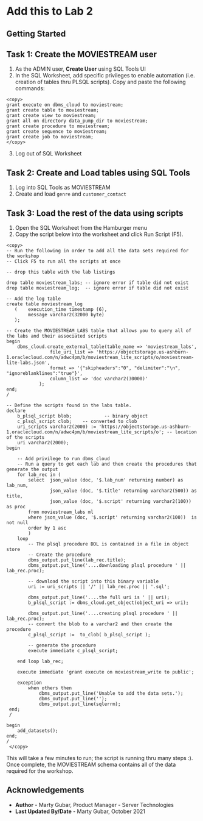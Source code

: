 # Add this to Lab 2

## Getting Started

## Task 1:  Create the MOVIESTREAM user
1. As the ADMIN user, **Create User** using SQL Tools UI
2. In the SQL Worksheet, add specific privileges to enable automation (i.e. creation of tables thru PLSQL scripts).  Copy and paste the following commands:
    
```
<copy>
grant execute on dbms_cloud to moviestream;
grant create table to moviestream;
grant create view to moviestream;
grant all on directory data_pump_dir to moviestream;
grant create procedure to moviestream;
grant create sequence to moviestream;
grant create job to moviestream;
</copy>
```
3. Log out of SQL Worksheet

## Task 2: Create and Load tables using SQL Tools
1. Log into SQL Tools as MOVIESTREAM
1. Create and load `genre` and `customer_contact`

## Task 3:  Load the rest of the data using scripts

1. Open the SQL Worksheet from the Hamburger menu
2. Copy the script below into the worksheet and click Run Script (F5).

```
<copy>
-- Run the following in order to add all the data sets required for the workshop
-- Click F5 to run all the scripts at once

-- drop this table with the lab listings

drop table moviestream_labs; -- ignore error if table did not exist
drop table moviestream_log;  -- ignore error if table did not exist

-- Add the log table
create table moviestream_log
   (	execution_time timestamp (6), 
	    message varchar2(32000 byte)
   );

-- Create the MOVIESTREAM_LABS table that allows you to query all of the labs and their associated scripts
begin
    dbms_cloud.create_external_table(table_name => 'moviestream_labs',
                file_uri_list => 'https://objectstorage.us-ashburn-1.oraclecloud.com/n/adwc4pm/b/moviestream_lite_scripts/o/moviestream-lite-labs.json',
                format => '{"skipheaders":"0", "delimiter":"\n", "ignoreblanklines":"true"}',
                column_list => 'doc varchar2(30000)'
            );
end;
/

-- Define the scripts found in the labs table.
declare
    b_plsql_script blob;            -- binary object
    c_plsql_script clob;    -- converted to clob
    uri_scripts varchar2(2000) := 'https://objectstorage.us-ashburn-1.oraclecloud.com/n/adwc4pm/b/moviestream_lite_scripts/o'; -- location of the scripts
    uri varchar2(2000);
begin

    -- Add privilege to run dbms_cloud
    -- Run a query to get each lab and then create the procedures that generate the output
    for lab_rec in (
        select  json_value (doc, '$.lab_num' returning number) as lab_num,
                json_value (doc, '$.title' returning varchar2(500)) as title,
                json_value (doc, '$.script' returning varchar2(100)) as proc        
        from moviestream_labs ml
        where json_value (doc, '$.script' returning varchar2(100))  is not null
        order by 1 asc
        ) 
    loop
        -- The plsql procedure DDL is contained in a file in object store
        -- Create the procedure
        dbms_output.put_line(lab_rec.title);
        dbms_output.put_line('....downloading plsql procedure ' || lab_rec.proc);
            
        -- download the script into this binary variable        
        uri := uri_scripts || '/' || lab_rec.proc || '.sql';
        
        dbms_output.put_line('....the full uri is ' || uri);        
        b_plsql_script := dbms_cloud.get_object(object_uri => uri);
        
        dbms_output.put_line('....creating plsql procedure ' || lab_rec.proc);
        -- convert the blob to a varchar2 and then create the procedure
        c_plsql_script :=  to_clob( b_plsql_script );
        
        -- generate the procedure
        execute immediate c_plsql_script;

    end loop lab_rec;  
    
    execute immediate 'grant execute on moviestream_write to public';

    exception 
        when others then
            dbms_output.put_line('Unable to add the data sets.');
            dbms_output.put_line('');
            dbms_output.put_line(sqlerrm);
 end;
 /
 
begin
    add_datasets();
end;
/
 </copy>
```


This will take a few minutes to run; the script is running thru many steps :). Once complete, the MOVIESTREAM schema contains all of the data required for the workshop.

## Acknowledgements

* **Author** - Marty Gubar, Product Manager - Server Technologies
* **Last Updated By/Date** - Marty Gubar, October 2021
